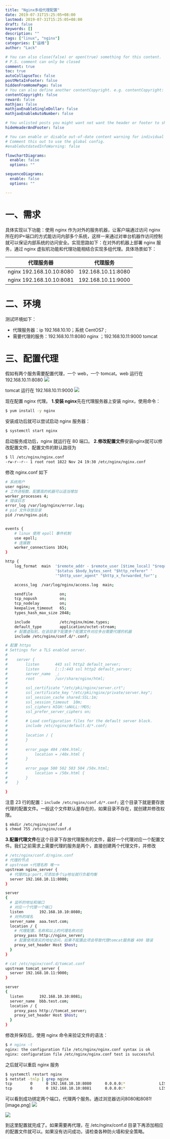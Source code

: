 ```yaml
---
title: "Nginx多组代理配置"
date: 2019-07-31T15:25:05+08:00
lastmod: 2019-07-31T15:25:05+08:00
draft: false
keywords: []
description: ""
tags: ["linux", "nginx"]
categories: ["运维"]
author: "Lack"

# You can also close(false) or open(true) something for this content.
# P.S. comment can only be closed
comment: true
toc: true
autoCollapseToc: false
postMetaInFooter: false
hiddenFromHomePage: false
# You can also define another contentCopyright. e.g. contentCopyright: "This is another copyright."
contentCopyright: false
reward: false
mathjax: false
mathjaxEnableSingleDollar: false
mathjaxEnableAutoNumber: false

# You unlisted posts you might want not want the header or footer to show
hideHeaderAndFooter: false

# You can enable or disable out-of-date content warning for individual post.
# Comment this out to use the global config.
#enableOutdatedInfoWarning: false

flowchartDiagrams:
  enable: false
  options: ""

sequenceDiagrams: 
  enable: false
  options: ""

---
```



# 一、需求
具体实现以下功能：使用 nginx 作为对外的服务机器，让客户端通过访问 nginx 所在的IP+端口的方式能访问内部多个系统，这样一来通过对单台机器作访问控制就可以保证内部系统的访问安全。实现思路如下：在对外的机器上部署 nginx 服务，通过 nginx 虚拟机功能和代理功能相结合实现多组代理。具体场景如下：


| 代理服务器 | 代理服务 |
| :---: | :---: |
| nginx 192.168.10.10:8080 | 192.168.10.11:8080 |
| nginx 192.168.10.10:8081 | 192.168.10.11:9000 |




# 二、环境
测试环境如下：

- 代理服务器：ip 192.168.10.10；系统 CentOS7 ; 
- 需要代理的服务：192.168.10.11:8080 nginx ；192.168.10.11:9000 tomcat




# 三、配置代理
假如有两个服务需要配置代理，一个 web，一个 tomcat。web 运行在 192.168.10.11:8080
![](https://raw.githubusercontent.com/xingyys/myblog/main/post/images/20201030110455.png)

tomcat 运行在 192.168.10.11:9000
![](https://raw.githubusercontent.com/xingyys/myblog/main/post/images/20201030110507.png)

现在配置 nginx 代理。
**1.安装 nginx**先在代理服务器上安装 nginx，使用命令：

```bash
$ yum install -y nginx
```

安装成功后就可以尝试启动 nginx 服务器：

```bash
$ systemctl start nginx
```

启动服务成功后，nginx 就运行在 80 端口。
**2.修改配置文件**安装nginx就可以修改配置文件，配置文件的默认路径为 

```bash
$ ll /etc/nginx/nginx.conf
-rw-r--r-- 1 root root 1822 Nov 24 19:30 /etc/nginx/nginx.conf
```

修改 nginx.conf 如下

```bash
# 系统用户
user nginx;
# 工作进程数，配置高的机器可以适当增加
worker_processes 4;
# 错误日志
error_log /var/log/nginx/error.log;
# pid 文件存放目录
pid /run/nginx.pid;


events {
    # linux 使用 epoll 事件机制
    use epoll;
    # 连接数
    worker_connections 1024;
}

http {
    log_format  main  '$remote_addr - $remote_user [$time_local] "$request" '
                      '$status $body_bytes_sent "$http_referer" '
                      '"$http_user_agent" "$http_x_forwarded_for"';

    access_log  /var/log/nginx/access.log  main;

    sendfile            on;
    tcp_nopush          on;
    tcp_nodelay         on;
    keepalive_timeout   65;
    types_hash_max_size 2048;

    include             /etc/nginx/mime.types;
    default_type        application/octet-stream;
    # 配置虚拟机，在该目录下配置多个配置文件对应多台需要代理的机器
    include /etc/nginx/conf.d/*.conf;

# 配置 https
# Settings for a TLS enabled server.
#
#    server {
#        listen       443 ssl http2 default_server;
#        listen       [::]:443 ssl http2 default_server;
#        server_name  _;
#        root         /usr/share/nginx/html;
#
#        ssl_certificate "/etc/pki/nginx/server.crt";
#        ssl_certificate_key "/etc/pki/nginx/private/server.key";
#        ssl_session_cache shared:SSL:1m;
#        ssl_session_timeout  10m;
#        ssl_ciphers HIGH:!aNULL:!MD5;
#        ssl_prefer_server_ciphers on;
#
#        # Load configuration files for the default server block.
#        include /etc/nginx/default.d/*.conf;
#
#        location / {
#        }
#
#        error_page 404 /404.html;
#            location = /40x.html {
#        }
#
#        error_page 500 502 503 504 /50x.html;
#            location = /50x.html {
#        }
#    }

}
```

注意 23 行的配置：`include /etc/nginx/conf.d/*.conf;` 这个目录下就是要存放代理的配置文件。一般这个文件默认是存在的，如果目录不存在，就创建并修改权限。

```bash
$ mkdir /etc/nginx/conf.d
$ chmod 755 /etc/nginx/conf.d
```

**3.配置代理文件**在这个目录下存放代理服务的文件，最好一个代理对应一个配置文件。我们之前需求上需要代理的服务是两个，直接创建两个代理文件，并修改

```bash
# /etc/nginx/conf.d/nginx.conf 
# 代理的节点
# upstream <代理名称 唯一>
upstream nginx_server {
  # 代理的ip:port,可添加多个ip地址就行负载均衡
  server 192.168.10.11:8080;
}

server 
{
  # 监听的地址和端口
  # 对应一个代理一个端口
  listen       192.168.10.10:8080;
  # 对外的域名 
  server_name  aaa.test.com;
  location / {
    # 代理配置，名称和以上的代理名称对应 
    proxy_pass http://nginx_server;
    # 配置使用真实的地址访问，如果不配置此项会导致代理tomcat服务器 400 错误
    proxy_set_header Host $host;
  }   
}
```


```bash
# cat /etc/nginx/conf.d/tomcat.conf 
upstream tomcat_server {
  server 192.168.10.11:9000;
}

server 
{
  listen       192.168.10.10:8081; 
  server_name  bbb.test.com;
  location / { 
    proxy_pass http://tomcat_server;
    proxy_set_header Host $host;
  }   
}
```

修改并保存后，使用 nginx 命令来验证文件的语法：

```bash
$ # nginx -t
nginx: the configuration file /etc/nginx/nginx.conf syntax is ok
nginx: configuration file /etc/nginx/nginx.conf test is successful
```

之后就可以重启 nginx 服务

```bash
$ systemctl restart nginx
$ netstat -tnlp | grep nginx
tcp        0      0 192.168.10.10:8080      0.0.0.0:*               LISTEN      11643/nginx: master 
tcp        0      0 192.168.10.10:8081      0.0.0.0:*               LISTEN      11643/nginx: master
```

可以看到成功绑定两个端口，代理两个服务。通过浏览器访问8080和8081![image.png]
![](https://raw.githubusercontent.com/xingyys/myblog/main/post/images/20201030110527.png)

![](https://raw.githubusercontent.com/xingyys/myblog/main/post/images/20201030110541.png)

到这里配置就完成了。如果需要再代理，在 /etc/nginx/conf.d 目录下再添加相应的配置文件就可以。如果没有访问成功，请检查各种防火墙和安全策略。

